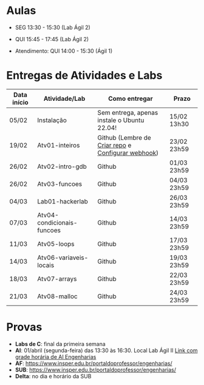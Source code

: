 

# Aulas

* SEG 13:30 - 15:30 (Lab Ágil 2)
* QUI 15:45 - 17:45 (Lab Ágil 2)

* Atendimento: QUI 14:00 - 15:30 (Ágil 1)

# Entregas de Atividades e Labs


| Data início | Atividade/Lab                                                              | Como entregar   | Prazo              |
|-------------|----------------------------------------------------------------------------|-----------------|--------------------|
| 05/02 | Instalação | Sem entrega, apenas instale o Ubuntu 22.04! | 15/02 13h30 |
| 19/02 | Atv01-inteiros | Github (Lembre de [Criar repo](https://classroom.github.com/a/SQd1o1D9) e [Configurar webhook](tutorial_servidor_testes.pdf)) | 23/02 23h59 |
| 26/02 |Atv02-intro-gdb | Github | 01/03 23h59 |
| 26/02 | Atv03-funcoes | Github | 04/03 23h59 |
| 04/03 | Lab01-hackerlab  | Github | 26/03 23h59 |
| 07/03 | Atv04-condicionais-funcoes | Github | 14/03 23h59 |
| 11/03 | Atv05-loops | Github | 17/03 23h59 |
| 14/03 | Atv06-variaveis-locais | Github | 19/03 23h59 |
| 18/03 | Atv07-arrays | Github | 22/03 23h59 |
| 21/03 | Atv08-malloc  | Github | 24/03 23h59 |



# Provas

- **Labs de C**: final da primeira semana
- **AI**:  01/abril (segunda-feira) das 13:30 às 16:30. Local Lab Ágil II [Link com grade horária de AI Engenharias](https://www.insper.edu.br/portaldoprofessor/wp-content/uploads/2015/02/GRADE_AVAL_INTER_2024-1_ENGENHARIA_DOCENTE_V2.pdf)  
- **AF**:  https://www.insper.edu.br/portaldoprofessor/engenharias/
- **SUB**: https://www.insper.edu.br/portaldoprofessor/engenharias/
- **Delta**: no dia e horário da SUB
